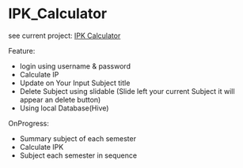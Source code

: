 

# IPK_Calculator

see current project:
[IPK Calculator](https://ipk-mini-project.web.app/)


Feature:
- login using username & password
- Calculate IP
- Update on Your Input Subject title
- Delete Subject using slidable (Slide left your current Subject it will appear an delete button)
- Using local Database(Hive)

OnProgress:
- Summary  subject  of each semester
- Calculate IPK
- Subject each semester in sequence

